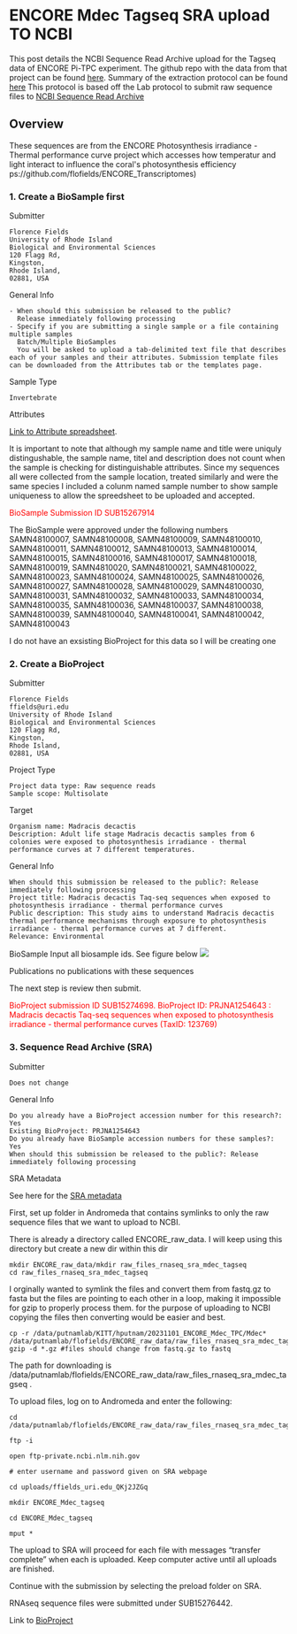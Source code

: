 ﻿---
LAYOUT: post
TITLE: ENCORE NVBI SRA upload of Mdec Taqseq
CATEGORY: [ Protocol ]
TAG: [ Madracis decactis, Bioinformatics Tagseq, NCBI SRA, sequences ]
---

# ENCORE Mdec Tagseq SRA upload TO NCBI 

This post details the NCBI Sequence Read Archive upload for the Tagseq data of ENCORE Pi-TPC experiment. The github repo with the data from that project can be found [here](https://github.com/hputnam/Bermuda_PICurve_TPC.git). Summary of the extraction protocol can be found [here](https://github.com/flofields/ENCORE_Transcriptomes/blob/3d9f7151e80add1718b7148b2424f8f00ada97a6/MDEC_Reference_Transcriptome/notebook_post/Project-Summary-ENCORE-MDEC-RNA-DNA-Extractions.md)  This protocol is based off the Lab protocol to submit raw sequence files to [NCBI Sequence Read Archive](https://github.com/Putnam-Lab/Lab_Management/blob/master/Bioinformatics_%26_Coding/Data_Mangament/SRA-Upload_Protocol.md)

## Overview

These sequences are from the ENCORE Photosynthesis irradiance - Thermal performance curve project which accesses how temperatur and light interact to influence the coral's photosynthesis efficiency   ps://github.com/flofields/ENCORE_Transcriptomes)


### 1. Create a BioSample first

Submitter  

	Florence Fields
	University of Rhode Island
	Biological and Environmental Sciences
	120 Flagg Rd,
	Kingston,
	Rhode Island,
	02881, USA

General Info						
	- When should this submission be released to the public?
	  Release immediately following processing
	- Specify if you are submitting a single sample or a file containing multiple samples
	  Batch/Multiple BioSamples
      You will be asked to upload a tab-delimited text file that describes each of your samples and their attributes. Submission template files can be downloaded from the Attributes tab or the templates page.

Sample Type

	Invertebrate

Attributes

[Link to Attribute spreadsheet](https://github.com/flofields/Mdec-Tagseq/blob/main/NCBI_Uploads/Invertebrate.1.0.xlsx). 

It is important to note that although my sample name and title were uniquly distingushable, the sample name, titel and description does not count when the sample is checking for distinguishable attributes. Since my sequences all were collected from the sample location, treated similarly and were the same species I included a colunm named sample number to show sample uniqueness to allow the spreedsheet to be uploaded and accepted.

<span style="color:red;"> BioSample Submission ID SUB15267914

The BioSample were approved under the following numbers
SAMN48100007, SAMN48100008, SAMN48100009, SAMN48100010, SAMN48100011, SAMN48100012, SAMN48100013, SAMN48100014, SAMN48100015, SAMN48100016, SAMN48100017, SAMN48100018, SAMN48100019, SAMN4810020, SAMN48100021, SAMN48100022, SAMN48100023, SAMN48100024, SAMN48100025, SAMN48100026, SAMN48100027, SAMN48100028, SAMN48100029, SAMN48100030, SAMN48100031, SAMN48100032, SAMN48100033, SAMN48100034, SAMN48100035, SAMN48100036, SAMN48100037, SAMN48100038, SAMN48100039, SAMN48100040, SAMN48100041, SAMN48100042, SAMN48100043 


I do not have an exsisting BioProject for this data so I will be creating one

### 2. Create a BioProject

Submitter  

	Florence Fields
	ffields@uri.edu
	University of Rhode Island
	Biological and Environmental Sciences
	120 Flagg Rd,
	Kingston,
	Rhode Island,
	02881, USA

Project Type

	Project data type: Raw sequence reads
	Sample scope: Multisolate

Target

	Organism name: Madracis decactis
	Description: Adult life stage Madracis decactis samples from 6 colonies were exposed to photosynthesis irradiance - thermal performance curves at 7 different temperatures.

General Info

	When should this submission be released to the public?: Release immediately following processing
	Project title: Madracis decactis Taq-seq sequences when exposed to photosynthesis irradiance - thermal performance curves
	Public description: This study aims to understand Madracis decactis thermal performance mechanisms through exposure to photosynthesis irradiance - thermal performance curves at 7 different.
	Relevance: Environmental


BioSample
Input all biosample ids. See figure below
![](https://github.com/flofields/Florence_Putnam_Lab_Notebook/raw/master/images/SRA_images/bioproject_5BioSample_Mdec_Tagseq.png)

Publications
no publications with these sequences

The next step is review then submit.

<span style = "color:red;">BioProject submission ID SUB15274698. 
BioProject ID: PRJNA1254643 : Madracis decactis Taq-seq sequences when exposed to photosynthesis irradiance - thermal performance curves (TaxID: 123769)


### 3. Sequence Read Archive (SRA)

Submitter  

	Does not change

General Info

	Do you already have a BioProject accession number for this research?: Yes
	Existing BioProject: PRJNA1254643
	Do you already have BioSample accession numbers for these samples?: Yes
	When should this submission be released to the public?: Release immediately following processing

SRA Metadata

See here for the [SRA metadata](https://github.com/flofields/Mdec-Tagseq/blob/03b0f0e42cfb7d53802d0baec598d27618d9199b/NCBI_Uploads/SRA_metadata_acc%20(1).xlsx)

First, set up folder in Andromeda that contains symlinks to only the raw sequence files that we want to upload to NCBI.

There is already a directory called ENCORE_raw_data. I will keep using this directory but create a new dir within this dir

	mkdir ENCORE_raw_data/mkdir raw_files_rnaseq_sra_mdec_tagseq
	cd raw_files_rnaseq_sra_mdec_tagseq

I orginally wanted to symlink the files and convert them from fastq.gz to fasta but the files are pointing to each other in a loop, making it impossible for gzip to properly process them. for the purpose of uploading to NCBI copying the files then converting would be easier and best.


	cp -r /data/putnamlab/KITT/hputnam/20231101_ENCORE_Mdec_TPC/Mdec* /data/putnamlab/flofields/ENCORE_raw_data/raw_files_rnaseq_sra_mdec_tagseq
	gzip -d *.gz #files should change from fastq.gz to fastq

The path for downloading is /data/putnamlab/flofields/ENCORE_raw_data/raw_files_rnaseq_sra_mdec_tagseq .

To upload files, log on to Andromeda and enter the following:

```
cd /data/putnamlab/flofields/ENCORE_raw_data/raw_files_rnaseq_sra_mdec_tagseq

ftp -i

open ftp-private.ncbi.nlm.nih.gov

# enter username and password given on SRA webpage 

cd uploads/ffields_uri.edu_QKj2JZGq

mkdir ENCORE_Mdec_tagseq

cd ENCORE_Mdec_tagseq

mput *
```

The upload to SRA will proceed for each file with messages “transfer complete” when each is uploaded. Keep computer active until all uploads are finished.

Continue with the submission by selecting the preload folder on SRA.

RNAseq sequence files were submitted under SUB15276442.

Link to [BioProject](https://www.ncbi.nlm.nih.gov/bioproject/PRJNA1254643)